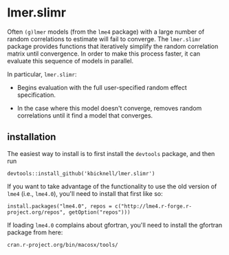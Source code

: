 # lmer.slimr

Often `(g)lmer` models (from the `lme4` package) with a large number
of random correlations to estimate will fail to converge. The
`lmer.slimr` package provides functions that iteratively simplify the
random correlation matrix until convergence. In order to make this
process faster, it can evaluate this sequence of models in parallel.

In particular, `lmer.slimr`:

 * Begins evaluation with the full user-specified random effect
   specification.

 * In the case where this model doesn't converge, removes random
   correlations until it find a model that converges.

## installation

The easiest way to install is to first install the `devtools` package,
and then run

    devtools::install_github('kbicknell/lmer.slimr')

If you want to take advantage of the functionality to use the old
version of `lme4` (i.e., `lme4.0`), you'll need to install that first
like so:

    install.packages("lme4.0", repos = c("http://lme4.r-forge.r-project.org/repos", getOption("repos")))

If loading `lme4.0` complains about gfortran, you'll need to install
the gfortran package from here:

	cran.r-project.org/bin/macosx/tools/
